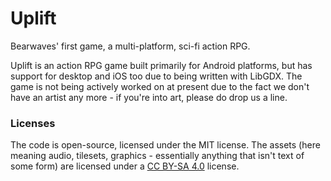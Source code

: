 Uplift
======

Bearwaves' first game, a multi-platform, sci-fi action RPG.

Uplift is an action RPG game built primarily for Android platforms, but has support for desktop and iOS too due to being written with LibGDX. The game is not being actively worked on at present due to the fact we don't have an artist any more - if you're into art, please do drop us a line.

### Licenses

The code is open-source, licensed under the MIT license. The assets (here meaning audio, tilesets, graphics - essentially anything that isn't text of some form) are licensed under a [CC BY-SA 4.0](http://creativecommons.org/licenses/by-sa/4.0/) license.
